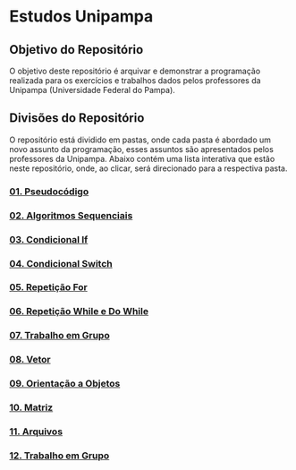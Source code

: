 # Estudos Unipampa

## Objetivo do Repositório
O objetivo deste repositório é arquivar e demonstrar a programação realizada para os exercícios e trabalhos dados pelos professores da Unipampa (Universidade Federal do Pampa).

## Divisões do Repositório
O repositório está dividido em pastas, onde cada pasta é abordado um novo assunto da programação, esses assuntos são apresentados pelos professores da Unipampa. Abaixo contém uma lista interativa que estão neste repositório, onde, ao clicar, será direcionado para a respectiva pasta.

### [01. Pseudocódigo](./01-pseudocodigo)

### [02. Algoritmos Sequenciais](./02-algoritmos-sequenciais)

### [03. Condicional If](./03-condicional-if)

### [04. Condicional Switch](./04-condicional-switch)

### [05. Repetição For](./05-repeticao-for)

### [06. Repetição While e Do While](./06-repeticao-while-dowhile)

### [07. Trabalho em Grupo](./07-trabalho-em-grupo)

### [08. Vetor](./08-vetor)

### [09. Orientação a Objetos](./09-orientacao-a-objetos)

### [10. Matriz](./10-matriz)

### [11. Arquivos](./11-arquivos)

### [12. Trabalho em Grupo](https://github.com/ricardolhc/geracao-arquivo.git)
